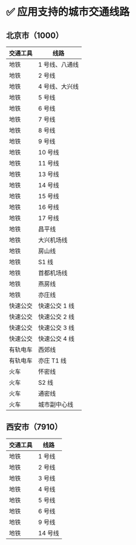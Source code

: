 # ✅ 应用支持的城市交通线路

## 北京市（1000）

| 交通工具 | 线路           |
| -------- | -------------- |
| 地铁     | 1 号线、八通线 |
| 地铁     | 2 号线         |
| 地铁     | 4 号线、大兴线 |
| 地铁     | 5 号线         |
| 地铁     | 6 号线         |
| 地铁     | 7 号线         |
| 地铁     | 8 号线         |
| 地铁     | 9 号线         |
| 地铁     | 10 号线        |
| 地铁     | 11 号线        |
| 地铁     | 13 号线        |
| 地铁     | 14 号线        |
| 地铁     | 15 号线        |
| 地铁     | 16 号线        |
| 地铁     | 17 号线        |
| 地铁     | 昌平线         |
| 地铁     | 大兴机场线     |
| 地铁     | 房山线         |
| 地铁     | S1 线          |
| 地铁     | 首都机场线     |
| 地铁     | 燕房线         |
| 地铁     | 亦庄线         |
| 快速公交 | 快速公交 1 线  |
| 快速公交 | 快速公交 2 线  |
| 快速公交 | 快速公交 3 线  |
| 快速公交 | 快速公交 4 线  |
| 有轨电车 | 西郊线         |
| 有轨电车 | 亦庄 T1 线     |
| 火车     | 怀密线         |
| 火车     | S2 线          |
| 火车     | 通密线         |
| 火车     | 城市副中心线   |

## 西安市（7910）

| 交通工具 | 线路           |
| -------- | -------------- |
| 地铁     | 1 号线         |
| 地铁     | 2 号线         |
| 地铁     | 3 号线         |
| 地铁     | 4 号线         |
| 地铁     | 5 号线         |
| 地铁     | 6 号线         |
| 地铁     | 9 号线         |
| 地铁     | 14 号线        |
